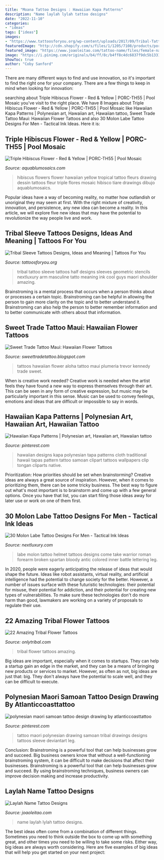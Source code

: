 ```yaml
---
title: "Moana Tattoo Designs : Hawaiian Kapa Patterns"
description: "Name laylah lylah tattoo designs"
date: "2022-11-10"
categories:
- "ideas"
tags: ["ideas"]
images:
- "https://www.tattoosforyou.org/wp-content/uploads/2017/09/Tribal-Tattoos-Sleeves.jpg"
featuredImage: "http://cdn.shopify.com/s/files/1/1205/7108/products/porc-th55_triple_hibiscus_flower_-_red_yellow_grande.jpeg?v=1504092381"
featured_image: "https://www.joaoleitao.com/tattoo-name/files/female-names3/tattoo-design-name-laylah-08.png"
image: "https://i.pinimg.com/originals/b4/ff/8c/b4ff8c4dc6837f9dc5b13318847cb940.jpg"
ShowToc: true
author: "Coby Sanford"
---
```



There are many different ways to find and use innovation, so it's important to find the right one for your company. There are a few things to keep in mind when looking for innovation: 

	

		
searching about Triple Hibiscus Flower - Red &amp; Yellow | PORC-TH55 | Pool Mosaic you've visit to the right place. We have 8 Images about Triple Hibiscus Flower - Red &amp; Yellow | PORC-TH55 | Pool Mosaic like Hawaiian Kapa Patterns | Polynesian art, Hawaiian art, Hawaiian tattoo, Sweet Trade Tattoo Maui: Hawaiian Flower Tattoos and also 30 Molon Labe Tattoo Designs For Men - Tactical Ink Ideas. Here it is:
		
    
## Triple Hibiscus Flower - Red &amp; Yellow | PORC-TH55 | Pool Mosaic

<img loading=lazy src="http://cdn.shopify.com/s/files/1/1205/7108/products/porc-th55_triple_hibiscus_flower_-_red_yellow_grande.jpeg?v=1504092381" onerror="this.onerror=null;this.src='https://tse2.mm.bing.net/th?id=OIP.LzAkfW6QMRg9_UucwlNtaAHaHa&amp;pid=15.1';" alt="Triple Hibiscus Flower - Red &amp; Yellow | PORC-TH55 | Pool Mosaic">

_Source: aquablumosaics.com_

>hibiscus flowers flower hawaiian yellow tropical tattoo fleurs drawing dessin tattoos fleur triple flores mosaic hibisco tiare drawings dibujo aquablumosaics. 

	

Popular ideas have a way of becoming reality, no matter how outlandish or unoriginal they may seem at first. With the right mixture of creativity, innovation, and persistence, any new idea can become a reality. In this article, we will explore five new ideas that may have the potential to revolutionize the way people live and work.

    
## Tribal Sleeve Tattoos Designs, Ideas And Meaning | Tattoos For You

<img loading=lazy src="https://www.tattoosforyou.org/wp-content/uploads/2017/09/Tribal-Tattoos-Sleeves.jpg" onerror="this.onerror=null;this.src='https://tse4.mm.bing.net/th?id=OIP.cAyyKdt2liAowh7SxwwpmQHaJQ&amp;pid=15.1';" alt="Tribal Sleeve Tattoos Designs, Ideas and Meaning | Tattoos For You">

_Source: tattoosforyou.org_

>tribal tattoo sleeve tattoos half designs sleeves geometric stencils nextluxury arm masculine tatto meaning ink cool guys maori shoulder amazing. 

	

Brainstroming is a mental process that occurs when a person thinks about or processes a certain topic. Brainstroming can be helpful in allowing the person to gain more clarity on the topic and to better understand it. Brainstroming can also help the person to better remember information and to better communicate with others about that information.

    
## Sweet Trade Tattoo Maui: Hawaiian Flower Tattoos

<img loading=lazy src="http://1.bp.blogspot.com/-qDIC7INZ1HY/VBpPeMeTmhI/AAAAAAAAANk/AIfR2tg7zzI/s1600/DSCN4004.JPG" onerror="this.onerror=null;this.src='https://tse1.mm.bing.net/th?id=OIP.Af-n2ixD4qT3k6VISSqdnQHaFS&amp;pid=15.1';" alt="Sweet Trade Tattoo Maui: Hawaiian Flower Tattoos">

_Source: sweettradetattoo.blogspot.com_

>tattoos hawaiian flower aloha tattoo maui plumeria trevor kennedy trade sweet. 

	

When is creative work needed?
Creative work is needed when the artist feels they have found a new way to express themselves through their art. This can be seen in any form of creative expression, but music may be particularly important in this sense. Music can be used to convey feelings, emotions and ideas that are difficult or impossible to say in words.

    
## Hawaiian Kapa Patterns | Polynesian Art, Hawaiian Art, Hawaiian Tattoo

<img loading=lazy src="https://i.pinimg.com/originals/b4/ff/8c/b4ff8c4dc6837f9dc5b13318847cb940.jpg" onerror="this.onerror=null;this.src='https://tse3.mm.bing.net/th?id=OIP.dLbWfAk92-Q-996_CFCM1wHaJ4&amp;pid=15.1';" alt="Hawaiian Kapa Patterns | Polynesian art, Hawaiian art, Hawaiian tattoo">

_Source: pinterest.com_

>hawaiian designs kapa polynesian tapa patterns cloth traditional hawaii tapas pattern tattoo samoan clipart tattoos wallpapers clip tongan cliparts native. 

	

Prioritization: How priorities should be set when brainstorming?
Creative ideas are always a great source of inspiration. However, when it comes to prioritizing them, there can be some tricky business. The best way to figure out what's most important is to brainstorm and come up with a few general options. Once you have that list, you can start filing those ideas away for later use or work on one of them first.

    
## 30 Molon Labe Tattoo Designs For Men - Tactical Ink Ideas

<img loading=lazy src="http://nextluxury.com/wp-content/uploads/man-with-battle-helmet-molon-labe-tattoo-on-inner-forearm.jpg" onerror="this.onerror=null;this.src='https://tse1.mm.bing.net/th?id=OIP.tyDJ5VeJuIAT_Gvq85MBgQAAAA&amp;pid=15.1';" alt="30 Molon Labe Tattoo Designs For Men - Tactical Ink Ideas">

_Source: nextluxury.com_

>labe molon tattoo helmet tattoos designs come take warrior roman forearm broken spartan bloody antic colored inner battle lettering leg. 

	

In 2020, people were eagerly anticipating the release of ideas that would shape the future. Ideas like robot assistants, virtual reality, and artificial intelligence had the potential to change society for the better. However, a number of issues surface with these futuristic technologies: their potential for misuse, their potential for addiction, and their potential for creating new types of vulnerabilities. To make sure these technologies don't do more harm than good, lawmakers are working on a variety of proposals to regulate their use.

    
## 22 Amazing Tribal Flower Tattoos

<img loading=lazy src="http://www.onlytribal.com/wp-content/uploads/2015/12/Tribal-Flower-Tattoos-for-Women.jpg" onerror="this.onerror=null;this.src='https://tse2.mm.bing.net/th?id=OIP.vQypjLBKjpJDT0o9c9FpEwHaJ3&amp;pid=15.1';" alt="22 Amazing Tribal Flower Tattoos">

_Source: onlytribal.com_

>tribal flower tattoos amazing. 

	

Big ideas are important, especially when it comes to startups. They can help a startup gain an edge in the market, and they can be a means of bringing new products or services to market. However, as often as not, big ideas are just that: big. They don't always have the potential to scale well, and they can be difficult to execute.

    
## Polynesian Maori Samoan Tattoo Design Drawing By Atlanticcoasttattoo

<img loading=lazy src="https://i.pinimg.com/originals/c7/a7/bc/c7a7bc12ae16a5acd75bc8b0a60b41c2.jpg" onerror="this.onerror=null;this.src='https://tse1.mm.bing.net/th?id=OIP.J9ntywypQGYEHL0CgdeG7wHaNc&amp;pid=15.1';" alt="polynesian maori samoan tattoo design drawing by atlanticcoasttattoo">

_Source: pinterest.com_

>tattoo maori polynesian drawing samoan tribal drawings designs tattoos sleeve deviantart leg. 

	

Conclusion: Brainstroming is a powerful tool that can help businesses grow and succeed.
Big business owners know that without a well-functioning brainstroming system, it can be difficult to make decisions that affect their businesses. Brainstroming is a powerful tool that can help businesses grow and succeed. By using brainstroming techniques, business owners can improve decision making and increase productivity.

    
## Laylah Name Tattoo Designs

<img loading=lazy src="https://www.joaoleitao.com/tattoo-name/files/female-names3/tattoo-design-name-laylah-08.png" onerror="this.onerror=null;this.src='https://tse3.mm.bing.net/th?id=OIP.UMgSriS26mzVpAGHaqczIQHaEl&amp;pid=15.1';" alt="Laylah Name Tattoo Designs">

_Source: joaoleitao.com_

>name laylah lylah tattoo designs. 

	

The best ideas often come from a combination of different things. Sometimes you need to think outside the box to come up with something great, and other times you need to be willing to take some risks. Either way, big ideas are always worth considering. Here are five examples of big ideas that will help you get started on your next project: 

